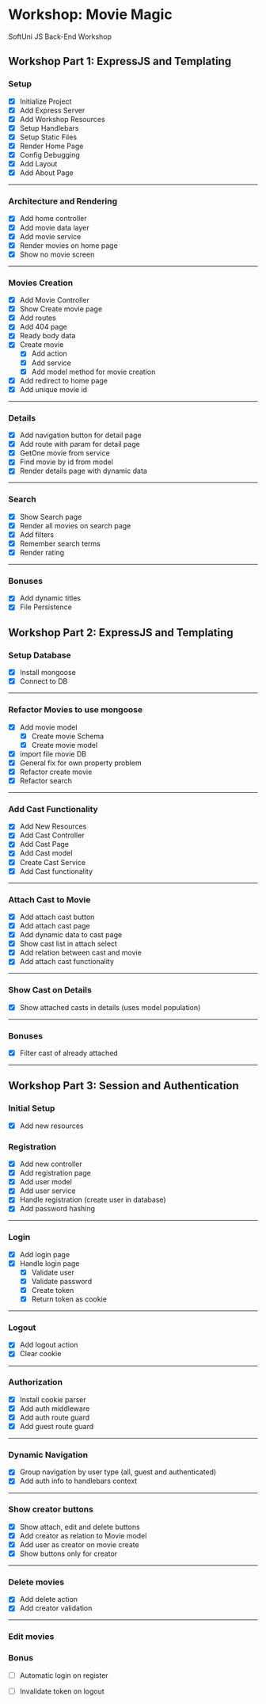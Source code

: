 # Workshop: Movie Magic
SoftUni JS Back-End Workshop

## Workshop Part 1: ExpressJS and Templating

### Setup
- [x] Initialize Project
- [x] Add Express Server
- [x] Add Workshop Resources
- [x] Setup Handlebars
- [x] Setup Static Files
- [x] Render Home Page
- [x] Config Debugging
- [x] Add Layout
- [x] Add About Page
---
### Architecture and Rendering
- [x] Add home controller
- [x] Add movie data layer
- [x] Add movie service
- [x] Render movies on home page
- [x] Show no movie screen
---
### Movies Creation
- [x] Add Movie Controller
- [x] Show Create movie page
- [x] Add routes
- [x] Add 404 page
- [x] Ready body data
- [x] Create movie
    - [x] Add action
    - [x] Add service
    - [x] Add model method for movie creation
- [x] Add redirect to home page
- [x] Add unique movie id
---
### Details
- [x] Add navigation button for detail page
- [x] Add route with param for detail page
- [x] GetOne movie from service
- [x] Find movie by id from model
- [x] Render details page with dynamic data
---
### Search
- [x] Show Search page
- [x] Render all movies on search page
- [x] Add filters
- [x] Remember search terms 
- [x] Render rating 
---
### Bonuses
- [x] Add dynamic titles
- [x] File Persistence

## Workshop Part 2: ExpressJS and Templating

### Setup Database
- [x] Install mongoose
- [x] Connect to DB
---
### Refactor Movies to use mongoose
- [x] Add movie model
    - [x] Create movie Schema
    - [x] Create movie model
- [x] import file movie DB
- [x] General fix for own property problem
- [x] Refactor create movie
- [x] Refactor search
---
### Add Cast Functionality
- [x] Add New Resources
- [x] Add Cast Controller
- [x] Add Cast Page
- [x] Add Cast model
- [x] Create Cast Service
- [x] Add Cast functionality
---
### Attach Cast to Movie
- [x] Add attach cast button
- [x] Add attach cast page
- [x] Add dynamic data to cast page
- [x] Show cast list in attach select
- [x] Add relation between cast and movie
- [x] Add attach cast functionality
---
### Show Cast on Details
- [x] Show attached casts in details (uses model population)
---
### Bonuses
- [x] Filter cast of already attached
---

## Workshop Part 3: Session and Authentication

### Initial Setup
- [x] Add new resources

### Registration
- [x] Add new controller
- [x] Add registration page
- [x] Add user model
- [x] Add user service
- [x] Handle registration (create user in database)
- [x] Add password hashing
---
### Login
- [x] Add login page
- [x] Handle login page
    - [x] Validate user
    - [x] Validate password
    - [x] Create token
    - [x] Return token as cookie
---
### Logout
- [x] Add logout action
- [x] Clear cookie
---
### Authorization
- [x] Install cookie parser
- [x] Add auth middleware
- [x] Add auth route guard
- [x] Add guest route guard
---
### Dynamic Navigation
- [x] Group navigation by user type (all, guest and authenticated)
- [x] Add auth info to handlebars context
--- 
### Show creator buttons
- [x] Show attach, edit and delete buttons
- [x] Add creator as relation to Movie model
- [x] Add user as creator on movie create
- [x] Show buttons only for creator
---
### Delete movies
- [x] Add delete action
- [x] Add creator validation
---
### Edit movies

### Bonus
- [ ] Automatic login on register
- [ ] Invalidate token on logout























